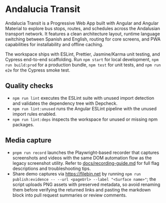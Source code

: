 # Andalucia Transit

Andalucia Transit is a Progressive Web App built with Angular and Angular Material to explore bus stops, routes, and schedules across the Andalusian transport network. It features a clean architecture layout, runtime language switching between Spanish and English, routing for core screens, and PWA capabilities for installability and offline caching.

The workspace ships with ESLint, Prettier, Jasmine/Karma unit testing, and Cypress end-to-end scaffolding. Run `npm start` for local development, `npm run build:prod` for a production bundle, `npm test` for unit tests, and `npm run e2e` for the Cypress smoke test.

## Quality checks

- `npm run lint` executes the ESLint suite with unused import detection and validates the dependency tree with Depcheck.
- `npm run lint:unused` runs the Angular ESLint pipeline with the unused import rules enabled.
- `npm run lint:deps` inspects the workspace for unused or missing npm packages.

## Media capture

- `pnpm run record` launches the Playwright-based recorder that captures screenshots and videos with the same DOM automation flow as the legacy screenshot utility. Refer to [docs/recording-guide.md](docs/recording-guide.md) for full flag descriptions and troubleshooting tips.
- Share demo captures via https://filebin.net by running `npm run publish:evidence -- --url <pageUrl> --label "<Surface name>"`; the script uploads PNG assets with preserved metadata, so avoid renaming them before verifying the returned links and pasting the markdown block into pull request summaries or review comments.
